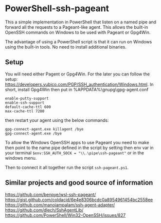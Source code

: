 # PowerShell-ssh-pageant

This a simple implementation in PowerShell that listen on a named pipe and forward all the requests to a Pageant-like agent. This allows the built-in OpenSSH commands on Windows to be used with Pageant or Gpg4Win.

The advantage of using a PowerShell script is that it can run on Windows using the built-in tools. No need to install additional binaries.

## Setup

You will need either Pagent or Gpg4Win. For the later you can follow the setup: <https://developers.yubico.com/PGP/SSH_authentication/Windows.html>.
In short, install Gpg4Win then put in %APPDATA%\gnupg\gpg-agent.conf

    enable-putty-support
    enable-ssh-support
    default-cache-ttl 600
    max-cache-ttl 7200

then restart your agent using the below commands:

    gpg-connect-agent.exe killagent /bye
    gpg-connect-agent.exe /bye

To allow the Windows OpenSSH apps to use Pageant you need to make then point to the name pipe defined in the script by setting then env var in your terminal ```$env:SSH_AUTH_SOCK = "\\.\pipe\ssh-pageant"``` or in the windows menu.

Then to connect it all together run the script ```ssh-pageant.ps1```.

## Similar projects and good source of information

<https://github.com/benpye/wsl-ssh-pageant/>
<https://gist.github.com/coldacid/6e4e8306bcdc0a8954961454bc2558ee>
<https://github.com/manojampalam/ssh-agent-adapter/>
<https://github.com/dlech/SshAgentLib/>
<https://github.com/PowerShell/Win32-OpenSSH/issues/827>

